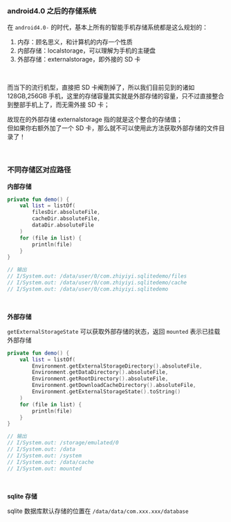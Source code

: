### android4.0 之后的存储系统

在 `android4.0-` 的时代，基本上所有的智能手机存储系统都是这么规划的：

1. 内存：顾名思义，和计算机的内存一个性质
2. 内部存储：localstorage，可以理解为手机的主硬盘
3. 外部存储：externalstorage，即外接的 SD 卡

<br>

而当下的流行机型，直接把 SD 卡阉割掉了，所以我们目前见到的诸如 128GB,256GB 手机，这里的存储容量其实就是外部存储的容量，只不过直接整合到整部手机上了，而无需外接 SD 卡；

故现在的外部存储 externalstorage 指的就是这个整合的存储值；  
但如果你右额外加了一个 SD 卡，那么就不可以使用此方法获取外部存储的文件目录了！

<br>

### 不同存储区对应路径

**内部存储**

```kotlin
private fun demo() {
    val list = listOf(
        filesDir.absoluteFile,
        cacheDir.absoluteFile,
        dataDir.absoluteFile
    )
    for (file in list) {
        println(file)
    }
}

// 输出
// I/System.out: /data/user/0/com.zhiyiyi.sqlitedemo/files
// I/System.out: /data/user/0/com.zhiyiyi.sqlitedemo/cache
// I/System.out: /data/user/0/com.zhiyiyi.sqlitedemo
```

<br>

**外部存储**

`getExternalStorageState` 可以获取外部存储的状态，返回 `mounted` 表示已挂载外部存储

```kotlin
private fun demo() {
    val list = listOf(
        Environment.getExternalStorageDirectory().absoluteFile,
        Environment.getDataDirectory().absoluteFile,
        Environment.getRootDirectory().absoluteFile,
        Environment.getDownloadCacheDirectory().absoluteFile,
        Environment.getExternalStorageState().toString()
    )
    for (file in list) {
        println(file)
    }
}

// 输出
// I/System.out: /storage/emulated/0
// I/System.out: /data
// I/System.out: /system
// I/System.out: /data/cache
// I/System.out: mounted
```

<br>

**sqlite 存储**

sqlite 数据库默认存储的位置在 `/data/data/com.xxx.xxx/database`

<br>
